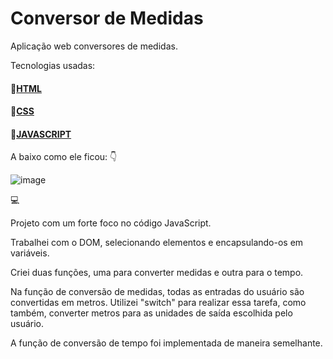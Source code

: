 # Conversor de Medidas

Aplicação web conversores de medidas.

Tecnologias usadas:
#### **:pushpin:[HTML](https://github.com/JulianaAigueira/conversor_de_medidas/blob/main/index.html)**
#### **:pushpin:[CSS](https://github.com/JulianaAigueira/conversor_de_medidas/blob/main/styles.css)**
#### **:pushpin:[JAVASCRIPT](https://github.com/JulianaAigueira/conversor_de_medidas/blob/main/scripts.js)**


A baixo como ele ficou: :point_down:

![image](https://github.com/JulianaAigueira/conversor_de_medidas/assets/121833579/b380d0c2-585c-4242-8e4c-7e9dd54ced23)

:computer:

Projeto com um forte foco no código JavaScript.

Trabalhei com o DOM, selecionando elementos e encapsulando-os em variáveis.

Criei duas funções, uma para converter medidas e outra para o tempo.

Na função de conversão de medidas, todas as entradas do usuário são convertidas em metros. Utilizei "switch" para realizar essa tarefa, como também, converter metros para as unidades de saída escolhida pelo usuário.

A função de conversão de tempo foi implementada de maneira semelhante.



